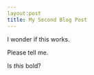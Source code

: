 ```yaml
---
layout:post
title: My Second Blog Post
---
```


I wonder if this works.

Please tell me.

Is *this* bold?
